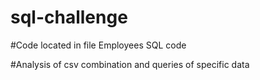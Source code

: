 # sql-challenge

#Code located in file Employees SQL code

#Analysis of csv combination and queries of specific data

